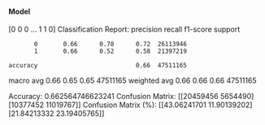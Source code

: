 #### Model
[0 0 0 ... 1 1 0]
Classification Report:
              precision    recall  f1-score   support

           0       0.66      0.78      0.72  26113946
           1       0.66      0.52      0.58  21397219

    accuracy                           0.66  47511165
   macro avg       0.66      0.65      0.65  47511165
weighted avg       0.66      0.66      0.66  47511165

Accuracy: 0.662564746623241
Confusion Matrix:
[[20459456  5654490]
 [10377452 11019767]]
Confusion Matrix (%):
[[43.06241701 11.90139202]
 [21.84213332 23.19405765]]
